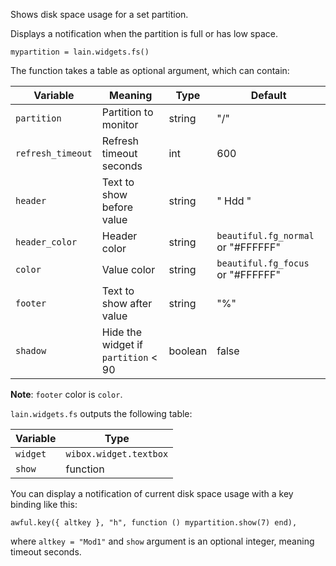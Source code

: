 Shows disk space usage for a set partition.

Displays a notification when the partition is full or has low space.

    mypartition = lain.widgets.fs()

The function takes a table as optional argument, which can contain:

Variable | Meaning | Type | Default
--- | --- | --- | ---
`partition` | Partition to monitor | string | "/"
`refresh_timeout` | Refresh timeout seconds | int | 600
`header` | Text to show before value | string | " Hdd "
`header_color` | Header color | string | `beautiful.fg_normal` or "#FFFFFF"
`color` | Value color | string | `beautiful.fg_focus` or "#FFFFFF"
`footer` | Text to show after value | string | "%"
`shadow` | Hide the widget if `partition` < 90 | boolean | false

**Note**: `footer` color is `color`.

`lain.widgets.fs` outputs the following table:

Variable | Type
--- | ---
`widget` | `wibox.widget.textbox`
`show` | function

You can display a notification of current disk space usage with a key binding like this:

    awful.key({ altkey }, "h", function () mypartition.show(7) end),

where ``altkey = "Mod1"`` and ``show`` argument is an optional integer, meaning timeout seconds.